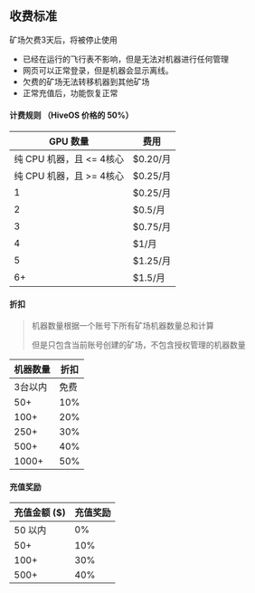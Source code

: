 ## 收费标准

矿场欠费3天后，将被停止使用

- 已经在运行的飞行表不影响，但是无法对机器进行任何管理
- 网页可以正常登录，但是机器会显示离线。
- 欠费的矿场无法转移机器到其他矿场
- 正常充值后，功能恢复正常



#### 计费规则 （HiveOS 价格的 50%）

| GPU 数量                 | 费用     |
| ------------------------ | -------- |
| 纯 CPU 机器，且 <= 4核心 | $0.20/月 |
| 纯 CPU 机器，且 >= 4核心 | $0.25/月 |
| 1                        | $0.25/月 |
| 2                        | $0.5/月  |
| 3                        | $0.75/月 |
| 4                        | $1/月    |
| 5                        | $1.25/月 |
| 6+                       | $1.5/月  |



#### 折扣

> 机器数量根据一个账号下所有矿场机器数量总和计算
>
> 但是只包含当前账号创建的矿场，不包含授权管理的机器数量

| 机器数量 | 折扣 |
| -------- | ---- |
| 3台以内  | 免费 |
| 50+      | 10%  |
| 100+     | 20%  |
| 250+     | 30%  |
| 500+     | 40%  |
| 1000+    | 50%  |



#### 充值奖励

| 充值金额 ($) | 充值奖励 |
| ------------ | -------- |
| 50 以内      | 0%       |
| 50+          | 10%      |
| 100+         | 30%      |
| 500+         | 40%      |



